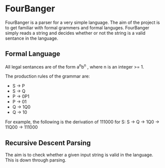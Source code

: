 # FourBanger

FourBanger is a parser for a very simple language. The aim of the project is to get familiar with formal grammers and formal languges. FourBanger simply reads a string and decides whether or not the string is a valid sentance in the language.

## Formal Language

All legal sentances are of the form a<sup>n</sup>b<sup>n</sup>
, where n is an integer >= 1.

The production rules of the grammar are:

- S -> P
- S -> Q
- P -> 0P1
- P -> 01
- Q -> 1Q0
- Q -> 10

For example, the following is the derivation of 111000 for S:
S -> Q -> 1Q0 -> 11Q00 -> 111000

## Recursive Descent Parsing

The aim is to check whether a given input string is valid in the language. This is down through parsing.
